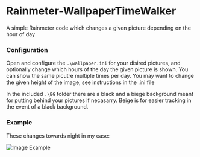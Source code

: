 # Rainmeter-WallpaperTimeWalker
A simple Rainmeter code which changes a given picture depending on the hour of day


### Configuration
Open and configure the ``.\wallpaper.ini`` for your disired pictures, and optionally change which hours of the day the given picture is shown.
You can show the same picutre multiple times per day. 
You may want to change the given height of the image, see instructions in the .ini file

In the included ``.\BG`` folder there are a black and a biege background meant for putting behind your pictures if necasarry. Beige is for easier tracking in the event of a black background. 



### Example
These changes towards night in my case:

![Image Example](https://i.imgur.com/FDQbWDS.png "Image Example")


